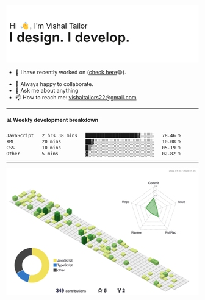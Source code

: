 ![Hi, I'm Vishal Tailor. I design. I develop.](https://github.com/vishaltailors/vishaltailors/blob/main/header.png?raw=true)

- 🔭 I have recently worked on ([check here](https://vishaltailor.com)😁).
<!-- - 🎦 Currently watching: JavaScript: The Hard Parts By Will Sentance. -->
- 👯 Always happy to collaborate.
- 💬 Ask me about anything
- 📫 How to reach me: <a href="mailto:vishaltailors22@gmail.com">vishaltailors22@gmail.com</a>

<hr /> 
<h4>📊 Weekly development breakdown</h4>
<!--START_SECTION:waka-->

```text
JavaScript   2 hrs 38 mins   ███████████████████▓░░░░░   78.46 %
XML          20 mins         ██▓░░░░░░░░░░░░░░░░░░░░░░   10.08 %
CSS          10 mins         █▒░░░░░░░░░░░░░░░░░░░░░░░   05.19 %
Other        5 mins          ▓░░░░░░░░░░░░░░░░░░░░░░░░   02.82 %
```

<!--END_SECTION:waka-->
<hr /> 

![](./profile-3d-contrib/profile-green-animate.svg)
